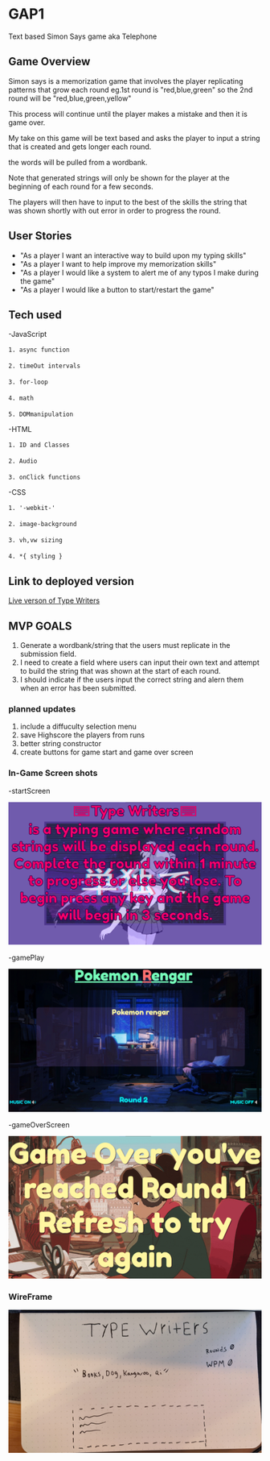 # GAP1
Text based Simon Says game aka Telephone

## Game Overview
Simon says is a memorization game that involves the player replicating patterns that grow each round eg.1st round is "red,blue,green" so the 2nd round will be "red,blue,green,yellow" 

This process will continue until the player makes a mistake and then it is game over. 

My take on this game will be text based and asks the player to input a string that is created and gets longer each round.

the words will be pulled from a wordbank.

Note that generated strings will only be shown for the player at the beginning of each round for a few seconds.

The players will then have to input to the best of the skills the string that was shown shortly with out error in order to progress the round.


## User Stories
- "As a player I want an interactive way to build upon my typing skills"
- "As a player I want to help improve my memorization skills"
- "As a player I would like a system to alert me of any typos I make during the game"
- "As a player I would like a button to start/restart the game"

## Tech used
-JavaScript

    1. async function

    2. timeOut intervals

    3. for-loop

    4. math

    5. DOMmanipulation

-HTML

    1. ID and Classes

    2. Audio

    3. onClick functions
    
-CSS

    1. '-webkit-'

    2. image-background

    3. vh,vw sizing

    4. *{ styling }


## Link to deployed version
[Live verson of Type Writers](https://maccam91.github.io/GAP1/)


## MVP GOALS
1. Generate a wordbank/string that the users must replicate in the submission field.
2. I need to create a field where users can input their own text and attempt to build the string that was shown at the start of each round.
3. I should indicate if the users input the correct string and alern them when an error has been submitted.

### planned updates
1. include a diffuculty selection menu
2. save Highscore the players from runs
3. better string constructor
4. create buttons for game start and game over screen


### In-Game Screen shots

-startScreen

![](screenshots/gamestart.png)

-gamePlay

![](screenshots/gameplay.png)

-gameOverScreen

![](screenshots/gameover.png)


### WireFrame

![](/GAP1wireframe.jpg)




